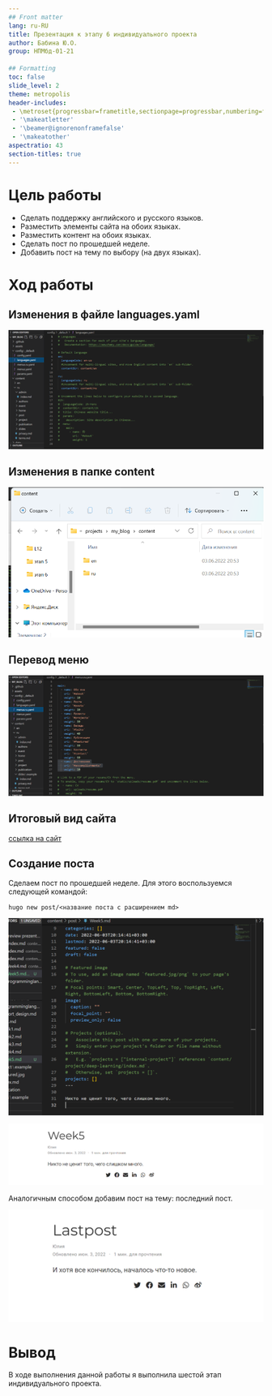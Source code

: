 ```yaml
---
## Front matter
lang: ru-RU
title: Презентация к этапу 6 индивидуального проекта
author: Бабина Ю.О.
group: НПМбд-01-21

## Formatting
toc: false
slide_level: 2
theme: metropolis
header-includes: 
 - \metroset{progressbar=frametitle,sectionpage=progressbar,numbering=fraction}
 - '\makeatletter'
 - '\beamer@ignorenonframefalse'
 - '\makeatother'
aspectratio: 43
section-titles: true
---
```


# Цель работы 

- Сделать поддержку английского и русского языков.
- Разместить элементы сайта на обоих языках.
- Разместить контент на обоих языках.
- Сделать пост по прошедшей неделе.
- Добавить пост на тему по выбору (на двух языках).

# Ход работы

## Изменения в файле languages.yaml

![редактирование файла languages.yaml](рис4.png)

## Изменения в папке content

![размещение контента](рис5.png)

## Перевод меню

![перевод меню](рис6.png)

## Итоговый вид сайта 

[ссылка на сайт](https://heartfelt-cajeta-b460c7.netlify.app/)

## Создание поста

Сделаем пост по прошедшей неделе. Для этого воспользуемся следующей командой:  
```    
hugo new post/<название поста с расширением md>
```

![разметка поста](рис1.png)

![вид поста о прошедшей неделе](рис2.png)

Аналогичным способом добавим пост на тему: последний пост.

![вид последнего поста](рис7.png)



# Вывод
В ходе выполнения данной работы я выполнила шестой этап индивидуального проекта. 

